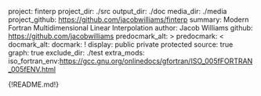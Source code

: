 project: finterp
project_dir: ./src
output_dir: ./doc
media_dir: ./media
project_github: https://github.com/jacobwilliams/finterp
summary: Modern Fortran Multidimensional Linear Interpolation
author: Jacob Williams
github: https://github.com/jacobwilliams
predocmark_alt: >
predocmark: <
docmark_alt:
docmark: !
display: public
         private
         protected
source: true
graph: true
exclude_dir: ./test
extra_mods: iso_fortran_env:https://gcc.gnu.org/onlinedocs/gfortran/ISO_005fFORTRAN_005fENV.html

{!README.md!}
